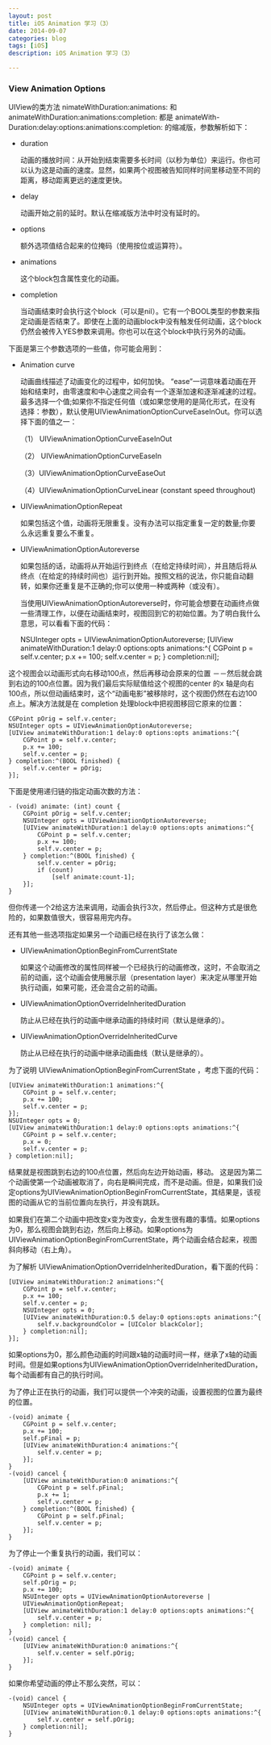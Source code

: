 ```yaml
---
layout: post
title: iOS Animation 学习（3）
date: 2014-09-07
categories: blog
tags: [iOS]
description: iOS Animation 学习（3）

---
```


### View Animation Options

UIView的类方法 nimateWithDuration:animations: 和 animateWithDuration:animations:completion: 都是 animateWith- Duration:delay:options:animations:completion: 的缩减版，参数解析如下：

*   duration
    
    动画的播放时间：从开始到结束需要多长时间（以秒为单位）来运行。你也可以认为这是动画的速度。显然，如果两个视图被告知同样时间里移动至不同的距离，移动距离更远的速度更快。

*   delay
    
    动画开始之前的延时。默认在缩减版方法中时没有延时的。

*   options
    
    额外选项值结合起来的位掩码（使用按位或运算符）。

*   animations
    
    这个block包含属性变化的动画。

*   completion
    
    当动画结束时会执行这个block（可以是nil）。它有一个BOOL类型的参数来指定动画是否结束了。即使在上面的动画block中没有触发任何动画，这个block仍然会被传入YES参数来调用。你也可以在这个block中执行另外的动画。

下面是第三个参数选项的一些值，你可能会用到：

*   Animation curve
    
    动画曲线描述了动画变化的过程中，如何加快。 “ease”一词意味着动画在开始和结束时，由零速度和中心速度之间会有一个逐渐加速和逐渐减速的过程。最多选择一个值;如果你不指定任何值（或如果您使用的是简化形式，在没有选择：参数），默认使用UIViewAnimationOptionCurveEaseInOut。你可以选择下面的值之一：
    
    （1） UIViewAnimationOptionCurveEaseInOut
    
    （2） UIViewAnimationOptionCurveEaseIn
    
    （3）UIViewAnimationOptionCurveEaseOut
    
    （4）UIViewAnimationOptionCurveLinear (constant speed throughout)

*   UIViewAnimationOptionRepeat
    
    如果包括这个值，动画将无限重复。没有办法可以指定重复一定的数量;你要么永远重复要么不重复。

*   UIViewAnimationOptionAutoreverse
    
    如果包括的话，动画将从开始运行到终点（在给定持续时间），并且随后将从终点（在给定的持续时间也）运行到开始。按照文档的说法，你只能自动翻转，如果你还重复是不正确的;你可以使用一种或两种（或没有）。
    
    当使用UIViewAnimationOptionAutoreverse时，你可能会想要在动画终点做一些清理工作，以便在动画结束时，视图回到它的初始位置。为了明白我什么意思，可以看看下面的代码：
    
    NSUInteger opts = UIViewAnimationOptionAutoreverse; [UIView animateWithDuration:1 delay:0 options:opts animations:^{ CGPoint p = self.v.center; p.x += 100; self.v.center = p; } completion:nil];

这个视图会以动画形式向右移动100点，然后再移动会原来的位置 －－然后就会跳到右边的100点位置。因为我们最后实际赋值给这个视图的center 的x 轴是向右100点，所以但动画结束时，这个“动画电影”被移除时，这个视图仍然在右边100点上。解决方法就是在 completion 处理block中把视图移回它原来的位置：

    CGPoint pOrig = self.v.center;
    NSUInteger opts = UIViewAnimationOptionAutoreverse;
    [UIView animateWithDuration:1 delay:0 options:opts animations:^{
        CGPoint p = self.v.center;
        p.x += 100;
        self.v.center = p;
    } completion:^(BOOL finished) {
        self.v.center = pOrig;
    }];
    

下面是使用递归链的指定动画次数的方法：

    - (void) animate: (int) count {
        CGPoint pOrig = self.v.center;
        NSUInteger opts = UIViewAnimationOptionAutoreverse;
        [UIView animateWithDuration:1 delay:0 options:opts animations:^{
            CGPoint p = self.v.center;
            p.x += 100;
            self.v.center = p;
        } completion:^(BOOL finished) {
            self.v.center = pOrig;
            if (count)
                [self animate:count-1];
        }]; 
    }
    

但你传递一个2给这方法来调用，动画会执行3次，然后停止。但这种方式是很危险的，如果数值很大，很容易用完内存。

还有其他一些选项指定如果另一个动画已经在执行了该怎么做：

*   UIViewAnimationOptionBeginFromCurrentState
    
    如果这个动画修改的属性同样被一个已经执行的动画修改，这时，不会取消之前的动画，这个动画会使用展示层（presentation layer）来决定从哪里开始执行动画，如果可能，还会混合之前的动画。

*   UIViewAnimationOptionOverrideInheritedDuration
    
    防止从已经在执行的动画中继承动画的持续时间（默认是继承的）。

*   UIViewAnimationOptionOverrideInheritedCurve
    
    防止从已经在执行的动画中继承动画曲线（默认是继承的）。

为了说明 UIViewAnimationOptionBeginFromCurrentState ，考虑下面的代码：

    [UIView animateWithDuration:1 animations:^{
        CGPoint p = self.v.center;
        p.x += 100;
        self.v.center = p;
    }];
    NSUInteger opts = 0;
    [UIView animateWithDuration:1 delay:0 options:opts animations:^{
        CGPoint p = self.v.center;
        p.x = 0;
        self.v.center = p;
    } completion:nil];
    

结果就是视图跳到右边的100点位置，然后向左边开始动画，移动。 这是因为第二个动画使第一个动画被取消了，向右是瞬间完成，而不是动画。但是，如果我们设定options为UIViewAnimationOptionBeginFromCurrentState，其结果是，该视图的动画从它的当前位置向左执行，并没有跳跃。

如果我们在第二个动画中把改变x变为改变y，会发生很有趣的事情。如果options为0，那么视图会跳到右边，然后向上移动。如果options为UIViewAnimationOptionBeginFromCurrentState，两个动画会结合起来，视图斜向移动（右上角）。

为了解析 UIViewAnimationOptionOverrideInheritedDuration，看下面的代码：

    [UIView animateWithDuration:2 animations:^{
        CGPoint p = self.v.center;
        p.x += 100;
        self.v.center = p;
        NSUInteger opts = 0;
        [UIView animateWithDuration:0.5 delay:0 options:opts animations:^{
            self.v.backgroundColor = [UIColor blackColor];
        } completion:nil];
    }];
    

如果options为0，那么颜色动画的时间跟x轴的动画时间一样，继承了x轴的动画时间。但是如果options为UIViewAnimationOptionOverrideInheritedDuration，每个动画都有自己的执行时间。

为了停止正在执行的动画，我们可以提供一个冲突的动画，设置视图的位置为最终的位置。

    -(void) animate {
        CGPoint p = self.v.center;
        p.x += 100;
        self.pFinal = p;
        [UIView animateWithDuration:4 animations:^{
            self.v.center = p;
        }];
    }
    -(void) cancel {
        [UIView animateWithDuration:0 animations:^{
            CGPoint p = self.pFinal;
            p.x += 1;
            self.v.center = p;
        } completion:^(BOOL finished) {
            CGPoint p = self.pFinal;
            self.v.center = p;
        }]; 
    }
    

为了停止一个重复执行的动画，我们可以：

    -(void) animate {
        CGPoint p = self.v.center;
        self.pOrig = p;
        p.x += 100;
        NSUInteger opts = UIViewAnimationOptionAutoreverse |
        UIViewAnimationOptionRepeat;
        [UIView animateWithDuration:1 delay:0 options:opts animations:^{
            self.v.center = p;
        } completion: nil];
    }
    -(void) cancel {
        [UIView animateWithDuration:0 animations:^{
            self.v.center = self.pOrig;
        }];
    }
    

如果你希望动画的停止不那么突然，可以：

    -(void) cancel {
        NSUInteger opts = UIViewAnimationOptionBeginFromCurrentState;
        [UIView animateWithDuration:0.1 delay:0 options:opts animations:^{
            self.v.center = self.pOrig;
        } completion:nil];
    }